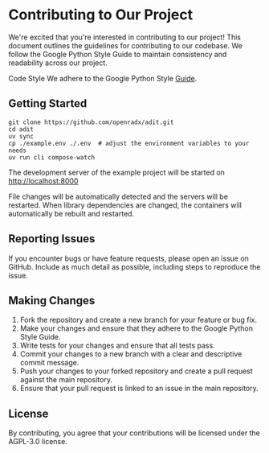 # Contributing to Our Project

We're excited that you're interested in contributing to our project! This document outlines the
guidelines for contributing to our codebase. We follow the Google Python Style Guide to maintain
consistency and readability across our project.

Code Style
We adhere to the Google Python Style [Guide](https://google.github.io/styleguide/pyguide.html).

## Getting Started

```terminal
git clone https://github.com/openradx/adit.git
cd adit
uv sync
cp ./example.env ./.env  # adjust the environment variables to your needs
uv run cli compose-watch
```

The development server of the example project will be started on <http://localhost:8000>

File changes will be automatically detected and the servers will be restarted. When library
dependencies are changed, the containers will automatically be rebuilt and restarted.

## Reporting Issues

If you encounter bugs or have feature requests, please open an issue on GitHub. Include as much detail as possible, including steps to reproduce the issue.

## Making Changes

1. Fork the repository and create a new branch for your feature or bug fix.
2. Make your changes and ensure that they adhere to the Google Python Style Guide.
3. Write tests for your changes and ensure that all tests pass.
4. Commit your changes to a new branch with a clear and descriptive commit message.
5. Push your changes to your forked repository and create a pull request against the main repository.
6. Ensure that your pull request is linked to an issue in the main repository.

## License

By contributing, you agree that your contributions will be licensed under the AGPL-3.0 license.

